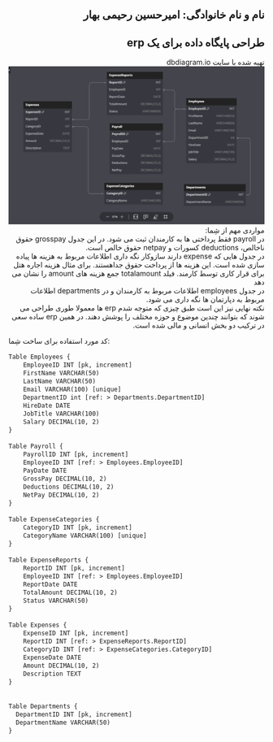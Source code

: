 <h2 dir="rtl">نام و نام خانوادگی: امیرحسین رحیمی بهار</h2>
<h2 dir="rtl">طراحی پایگاه داده برای یک erp</h2>
<p dir="rtl">
تهیه شده با سایت dbdiagram.io
  <img src="https://raw.githubusercontent.com/amirhossein01r/tahqiqha/main/images/erp-schema-img.png" />
  <br>
مواردی مهم از شِما:<br>
در payroll فقط پرداختی ها به کارمندان ثبت می شود. در این جدول grosspay حقوق ناخالص، deductions کسورات و netpay حقوق خالص است.<br>
در جدول هایی که expense دارند سازوکار نگه داری اطلاعات مربوط به هزینه ها پیاده سازی شده است. این هزینه ها از پرداخت حقوق جداهستند. برای مثال هزینه اجاره هتل برای قرار کاری توسط کارمند. فیلد totalamount جمع هزینه های amount را نشان می دهد<br>
در جدول employees اطلاعات مربوط به کارمندان و در departments اطلاعات مربوط به دپارتمان ها نگه داری می شود.<br>
نکته نهایی نیز این است طبق چیزی که متوجه شدم erp ها معمولا طوری طراحی می شوند که بتوانند چندین موضوع و حوزه مختلف را پوشش دهند. در همین erp ساده سعی در ترکیب دو بخش انسانی و مالی شده است. <br>

  
کد مورد استفاده برای ساخت شِما:<br>
  
```
Table Employees {
    EmployeeID INT [pk, increment]
    FirstName VARCHAR(50)
    LastName VARCHAR(50)
    Email VARCHAR(100) [unique]
    DepartmentID int [ref: > Departments.DepartmentID]
    HireDate DATE
    JobTitle VARCHAR(100)
    Salary DECIMAL(10, 2)
}

Table Payroll {
    PayrollID INT [pk, increment]
    EmployeeID INT [ref: > Employees.EmployeeID]
    PayDate DATE
    GrossPay DECIMAL(10, 2)
    Deductions DECIMAL(10, 2)
    NetPay DECIMAL(10, 2)
}

Table ExpenseCategories {
    CategoryID INT [pk, increment]
    CategoryName VARCHAR(100) [unique]
}

Table ExpenseReports {
    ReportID INT [pk, increment]
    EmployeeID INT [ref: > Employees.EmployeeID]
    ReportDate DATE
    TotalAmount DECIMAL(10, 2)
    Status VARCHAR(50)
}

Table Expenses {
    ExpenseID INT [pk, increment]
    ReportID INT [ref: > ExpenseReports.ReportID]
    CategoryID INT [ref: > ExpenseCategories.CategoryID]
    ExpenseDate DATE
    Amount DECIMAL(10, 2)
    Description TEXT
}


Table Departments {
  DepartmentID INT [pk, increment]
  DepartmentName VARCHAR(50)
}
```

</p>
